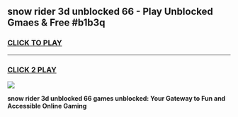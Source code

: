 
## snow rider 3d unblocked 66 - Play Unblocked Gmaes & Free #b1b3q
<h3>
<a href="https://news.freeplayer.one?title=snow_rider_3d_unblocked_66&ref=24F">CLICK TO PLAY</a></h3>
<hr>

<h3>
<a href="https://news.freeplayer.one?title=snow_rider_3d_unblocked_66&ref=24F">CLICK 2 PLAY</a>
  
</h3>

<a href="https://news.freeplayer.one?title=snow_rider_3d_unblocked_66&ref=24F/"><img src="https://clearcache.store/games.png"></a>


**snow rider 3d unblocked 66 games unblocked: Your Gateway to Fun and Accessible Online Gaming**
